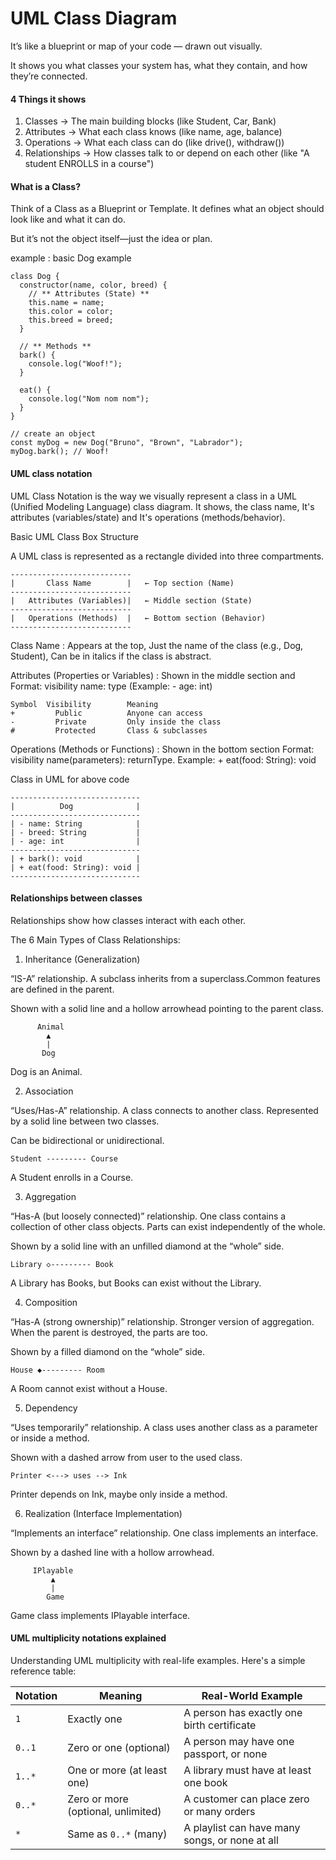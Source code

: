 # UML Class Diagram

It’s like a blueprint or map of your code — drawn out visually.

It shows you what classes your system has, what they contain, and how they’re connected.

#### **4 Things it shows**

1. Classes → The main building blocks (like Student, Car, Bank)
2. Attributes → What each class knows (like name, age, balance)
3. Operations → What each class can do (like drive(), withdraw())
4. Relationships → How classes talk to or depend on each other (like "A student ENROLLS in a course")


#### **What is a Class?**

Think of a Class as a Blueprint or Template. It defines what an object should look like and what it can do.

But it’s not the object itself—just the idea or plan.

example : basic Dog example
```
class Dog {
  constructor(name, color, breed) {
    // ** Attributes (State) **
    this.name = name;
    this.color = color;
    this.breed = breed;
  }

  // ** Methods ** 
  bark() {
    console.log("Woof!");
  }

  eat() {
    console.log("Nom nom nom");
  }
}

// create an object
const myDog = new Dog("Bruno", "Brown", "Labrador");
myDog.bark(); // Woof!

```

#### **UML class notation**

UML Class Notation is the way we visually represent a class in a UML (Unified Modeling Language) class diagram. It shows, the class name, It's attributes (variables/state) and It's operations (methods/behavior).

Basic UML Class Box Structure

A UML class is represented as a rectangle divided into three compartments.
```
---------------------------
|       Class Name        |   ← Top section (Name)
---------------------------
|   Attributes (Variables)|   ← Middle section (State)
---------------------------
|   Operations (Methods)  |   ← Bottom section (Behavior)
---------------------------
```

Class Name : Appears at the top, Just the name of the class (e.g., Dog, Student), Can be in italics if the class is abstract.

Attributes (Properties or Variables) : Shown in the middle section
and Format: visibility name: type (Example: - age: int)

```
Symbol	Visibility	      Meaning
+	      Public	      Anyone can access
-	      Private	      Only inside the class
#	      Protected	      Class & subclasses
```

Operations (Methods or Functions) : Shown in the bottom section
Format: visibility name(parameters): returnType. Example: + eat(food: String): void

Class in UML for above code 
```
-----------------------------
|          Dog              |
-----------------------------
| - name: String            |
| - breed: String           |
| - age: int                |
-----------------------------
| + bark(): void            |
| + eat(food: String): void |
-----------------------------
```

#### **Relationships between classes**

Relationships show how classes interact with each other.

The 6 Main Types of Class Relationships:

1. Inheritance (Generalization)

“IS-A” relationship. A subclass inherits from a superclass.Common features are defined in the parent. 

Shown with a solid line and a hollow arrowhead pointing to the parent class.
```
      Animal
        ▲
        |
       Dog
```
Dog is an Animal.

2. Association

“Uses/Has-A” relationship. A class connects to another class. Represented by a solid line between two classes. 

Can be bidirectional or unidirectional.
```
Student --------- Course
```
A Student enrolls in a Course.

3. Aggregation

“Has-A (but loosely connected)” relationship. One class contains a collection of other class objects. Parts can exist independently of the whole.

Shown by a solid line with an unfilled diamond at the “whole” side.
```
Library ◇--------- Book
```
A Library has Books, but Books can exist without the Library.

4. Composition

“Has-A (strong ownership)” relationship. Stronger version of aggregation. When the parent is destroyed, the parts are too.

Shown by a filled diamond on the “whole” side.
```
House ◆--------- Room
```
A Room cannot exist without a House.

5. Dependency

“Uses temporarily” relationship. A class uses another class as a parameter or inside a method.

Shown with a dashed arrow from user to the used class.
```
Printer <---> uses --> Ink
```
Printer depends on Ink, maybe only inside a method.

6. Realization (Interface Implementation)

“Implements an interface” relationship. One class implements an interface.

Shown by a dashed line with a hollow arrowhead.
```
     IPlayable
         ▲
         |
        Game
```
Game class implements IPlayable interface.

#### **UML multiplicity notations explained**

Understanding UML multiplicity with real-life examples. Here's a simple reference table:

| Notation | Meaning                                | Real-World Example                                      |
|----------|-----------------------------------------|---------------------------------------------------------|
| `1`      | Exactly one                             | A person has exactly one birth certificate              |
| `0..1`   | Zero or one (optional)                  | A person may have one passport, or none                 |
| `1..*`   | One or more (at least one)              | A library must have at least one book                  |
| `0..*`   | Zero or more (optional, unlimited)      | A customer can place zero or many orders               |
| `*`      | Same as `0..*` (many)                   | A playlist can have many songs, or none at all         |

